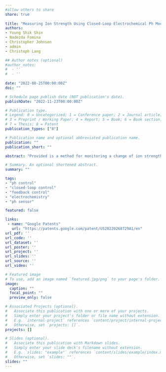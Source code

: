 ```yaml
---
#allow others to share
share: true
  
title: "Measuring Ion Strength Using Closed-Loop Electrochemical Ph Modulation"
authors:
- Young Shik Shin
- Nadezda Fomina
- Christopher Johnson
- admin
- Christoph Lang

## Author notes (optional)
#author_notes:
#  - ''
#  - ''
  
date: "2022-08-25T00:00:00Z"
doi: ""

# Schedule page publish date (NOT publication's date).
publishDate: "2022-11-23T00:00:00Z"

# Publication type.
# Legend: 0 = Uncategorized; 1 = Conference paper; 2 = Journal article;
# 3 = Preprint / Working Paper; 4 = Report; 5 = Book; 6 = Book section;
# 7 = Thesis; 8 = Patent
publication_types: ["8"]

# Publication name and optional abbreviated publication name.
publication: ""
publication_short: ""

abstract: "Provided is a method for monitoring a change of ion strength in a sample solution by a closed-loop device that provides continuous cycling of electrochemical pH modulation between pre-defined pH values. In particular, the change of ion strength may be induced by a chemical reaction and may ultimately alter the electrical control parameters of the closed-loop device. By measuring such electrical control parameters, the degree and progress of the underlying chemical reaction may be monitored."

# Summary. An optional shortened abstract.
summary: ""

tags:
- "ph control"
- "closed-loop control"
- "feedback control"
- "electrochemistry"
- "ph sensor"

featured: false

links:
 - name: "Google Patents"
   url: "https://patents.google.com/patent/US20220268729A1/en"
url_pdf: ''
url_code: ''
url_dataset: ''
url_poster: ''
url_project: ''
url_slides: ''
url_source: ''
url_video: ''

# Featured image
# To use, add an image named `featured.jpg/png` to your page's folder. 
image:
  caption: ""
  focal_point: ""
  preview_only: false

# Associated Projects (optional).
#   Associate this publication with one or more of your projects.
#   Simply enter your project's folder or file name without extension.
#   E.g. `internal-project` references `content/project/internal-project/index.md`.
#   Otherwise, set `projects: []`.
projects: []

# Slides (optional).
#   Associate this publication with Markdown slides.
#   Simply enter your slide deck's filename without extension.
#   E.g. `slides: "example"` references `content/slides/example/index.md`.
#   Otherwise, set `slides: ""`.
slides: ""
---
```


